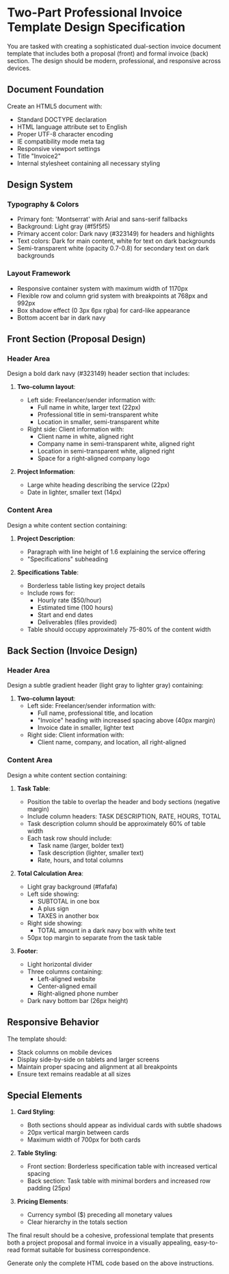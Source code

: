 # Two-Part Professional Invoice Template Design Specification

You are tasked with creating a sophisticated dual-section invoice document template that includes both a proposal (front) and formal invoice (back) section. The design should be modern, professional, and responsive across devices.

## Document Foundation

Create an HTML5 document with:

- Standard DOCTYPE declaration
- HTML language attribute set to English
- Proper UTF-8 character encoding
- IE compatibility mode meta tag
- Responsive viewport settings
- Title "Invoice2"
- Internal stylesheet containing all necessary styling

## Design System

### Typography & Colors

- Primary font: 'Montserrat' with Arial and sans-serif fallbacks
- Background: Light gray (#f5f5f5)
- Primary accent color: Dark navy (#323149) for headers and highlights
- Text colors: Dark for main content, white for text on dark backgrounds
- Semi-transparent white (opacity 0.7-0.8) for secondary text on dark backgrounds

### Layout Framework

- Responsive container system with maximum width of 1170px
- Flexible row and column grid system with breakpoints at 768px and 992px
- Box shadow effect (0 3px 6px rgba) for card-like appearance
- Bottom accent bar in dark navy

## Front Section (Proposal Design)

### Header Area

Design a bold dark navy (#323149) header section that includes:

1. **Two-column layout**:

   - Left side: Freelancer/sender information with:
     - Full name in white, larger text (22px)
     - Professional title in semi-transparent white
     - Location in smaller, semi-transparent white
   - Right side: Client information with:
     - Client name in white, aligned right
     - Company name in semi-transparent white, aligned right
     - Location in semi-transparent white, aligned right
     - Space for a right-aligned company logo

2. **Project Information**:
   - Large white heading describing the service (22px)
   - Date in lighter, smaller text (14px)

### Content Area

Design a white content section containing:

1. **Project Description**:

   - Paragraph with line height of 1.6 explaining the service offering
   - "Specifications" subheading

2. **Specifications Table**:
   - Borderless table listing key project details
   - Include rows for:
     - Hourly rate ($50/hour)
     - Estimated time (100 hours)
     - Start and end dates
     - Deliverables (files provided)
   - Table should occupy approximately 75-80% of the content width

## Back Section (Invoice Design)

### Header Area

Design a subtle gradient header (light gray to lighter gray) containing:

1. **Two-column layout**:
   - Left side: Freelancer/sender information with:
     - Full name, professional title, and location
     - "Invoice" heading with increased spacing above (40px margin)
     - Invoice date in smaller, lighter text
   - Right side: Client information with:
     - Client name, company, and location, all right-aligned

### Content Area

Design a white content section containing:

1. **Task Table**:

   - Position the table to overlap the header and body sections (negative margin)
   - Include column headers: TASK DESCRIPTION, RATE, HOURS, TOTAL
   - Task description column should be approximately 60% of table width
   - Each task row should include:
     - Task name (larger, bolder text)
     - Task description (lighter, smaller text)
     - Rate, hours, and total columns

2. **Total Calculation Area**:

   - Light gray background (#fafafa)
   - Left side showing:
     - SUBTOTAL in one box
     - A plus sign
     - TAXES in another box
   - Right side showing:
     - TOTAL amount in a dark navy box with white text
   - 50px top margin to separate from the task table

3. **Footer**:
   - Light horizontal divider
   - Three columns containing:
     - Left-aligned website
     - Center-aligned email
     - Right-aligned phone number
   - Dark navy bottom bar (26px height)

## Responsive Behavior

The template should:

- Stack columns on mobile devices
- Display side-by-side on tablets and larger screens
- Maintain proper spacing and alignment at all breakpoints
- Ensure text remains readable at all sizes

## Special Elements

1. **Card Styling**:

   - Both sections should appear as individual cards with subtle shadows
   - 20px vertical margin between cards
   - Maximum width of 700px for both cards

2. **Table Styling**:

   - Front section: Borderless specification table with increased vertical spacing
   - Back section: Task table with minimal borders and increased row padding (25px)

3. **Pricing Elements**:
   - Currency symbol ($) preceding all monetary values
   - Clear hierarchy in the totals section

The final result should be a cohesive, professional template that presents both a project proposal and formal invoice in a visually appealing, easy-to-read format suitable for business correspondence.

Generate only the complete HTML code based on the above instructions.
